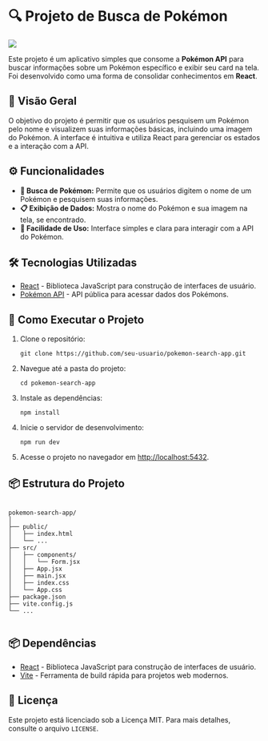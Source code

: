 
<!DOCTYPE html>
<html lang="pt-BR">

<body>
    <div class="container">
        <h1>🔍 Projeto de Busca de Pokémon</h1>
        <img src="https://github.com/JonasLProgramador/PokemonApi-Used-React/assets/172916273/0b310301-2d30-4dbe-95fc-184c60d85b37"/>
        <p>Este projeto é um aplicativo simples que consome a <strong>Pokémon API</strong> para buscar informações sobre um Pokémon específico e exibir seu card na tela. Foi desenvolvido como uma forma de consolidar conhecimentos em <strong>React</strong>.</p>
        <h2>📘 Visão Geral</h2>
        <p>O objetivo do projeto é permitir que os usuários pesquisem um Pokémon pelo nome e visualizem suas informações básicas, incluindo uma imagem do Pokémon. A interface é intuitiva e utiliza React para gerenciar os estados e a interação com a API.</p>
        <h2>⚙️ Funcionalidades</h2>
        <ul>
            <li><strong>🔎 Busca de Pokémon:</strong> Permite que os usuários digitem o nome de um Pokémon e pesquisem suas informações.</li>
            <li><strong>📋 Exibição de Dados:</strong> Mostra o nome do Pokémon e sua imagem na tela, se encontrado.</li>
            <li><strong>🚀 Facilidade de Uso:</strong> Interface simples e clara para interagir com a API do Pokémon.</li>
        </ul>
        <h2>🛠️ Tecnologias Utilizadas</h2>
        <ul>
            <li><a href="https://reactjs.org/" target="_blank">React</a> - Biblioteca JavaScript para construção de interfaces de usuário.</li>
            <li><a href="https://pokeapi.co/" target="_blank">Pokémon API</a> - API pública para acessar dados dos Pokémons.</li>
        </ul>
        <h2>🔧 Como Executar o Projeto</h2>
        <ol>
            <li>Clone o repositório:</li>
            <pre><code>git clone https://github.com/seu-usuario/pokemon-search-app.git</code></pre>
            <li>Navegue até a pasta do projeto:</li>
            <pre><code>cd pokemon-search-app</code></pre>
            <li>Instale as dependências:</li>
            <pre><code>npm install</code></pre>
            <li>Inicie o servidor de desenvolvimento:</li>
            <pre><code>npm run dev</code></pre>
            <li>Acesse o projeto no navegador em <a href="http://localhost:5432">http://localhost:5432</a>.</li>
        </ol>
        <h2>📦 Estrutura do Projeto</h2>
        <pre><code>
pokemon-search-app/
│
├── public/
│   ├── index.html
│   └── ...
├── src/
│   ├── components/
│   │   └── Form.jsx
│   ├── App.jsx
│   ├── main.jsx
│   ├── index.css
│   └── App.css
├── package.json
├── vite.config.js
└── ...
        </code></pre>
        <h2>📦 Dependências</h2>
        <ul>
            <li><a href="https://reactjs.org/" target="_blank">React</a> - Biblioteca JavaScript para construção de interfaces de usuário.</li>
            <li><a href="https://vitejs.dev/" target="_blank">Vite</a> - Ferramenta de build rápida para projetos web modernos.</li>
        </ul>
        <h2>📝 Licença</h2>
        <p>Este projeto está licenciado sob a Licença MIT. Para mais detalhes, consulte o arquivo <code>LICENSE</code>.</p>
    </div>
</body>
</html>
